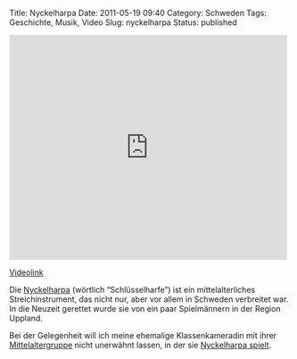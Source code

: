 Title: Nyckelharpa
Date: 2011-05-19 09:40
Category: Schweden
Tags: Geschichte, Musik, Video
Slug: nyckelharpa
Status: published

<iframe width="498" height="403" src="http://www.youtube.com/embed/P3zZszdvOGY" frameborder="0" allowfullscreen></iframe>

[Videolink](http://www.youtube.com/watch?v=P3zZszdvOGY)

Die [Nyckelharpa](http://de.wikipedia.org/wiki/Nyckelharpa) (wörtlich
“Schlüsselharfe”) ist ein mittelalterliches Streichinstrument, das nicht
nur, aber vor allem in Schweden verbreitet war. In die Neuzeit gerettet
wurde sie von ein paar Spielmännern in der Region Uppland.

Bei der Gelegenheit will ich meine ehemalige Klassenkameradin mit ihrer
[Mittelaltergruppe](http://triskilian.de/triskilian.html) nicht
unerwähnt lassen, in der sie [Nyckelharpa
spielt](http://www.youtube.com/watch?v=Ajtk_SBOB9s).

